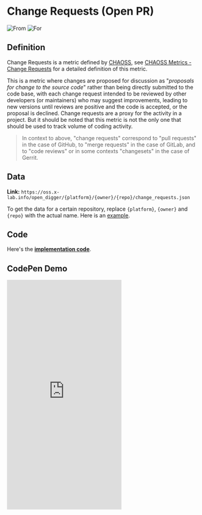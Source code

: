 # Change Requests (Open PR)

![From](https://img.shields.io/badge/From-CHAOSS-blue) ![For](https://img.shields.io/badge/For-Repo-blue)

## Definition

Change Requests is a metric defined by [CHAOSS](https://chaoss.community), see [CHAOSS Metrics - Change Requests](https://chaoss.community/kb/metric-change-requests/) for a detailed definition of this metric.

This is a metric where changes are proposed for discussion as "*proposals for change to the source code*" rather than being directly submitted to the code base, with each change request intended to be reviewed by other developers (or maintainers) who may suggest improvements, leading to new versions until reviews are positive and the code is accepted, or the proposal is declined. Change requests are a proxy for the activity in a project. But it should be noted that this metric is not the only one that should be used to track volume of coding activity.

> In context to above, "change requests" correspond to "pull requests" in the case of GitHub, to "merge requests" in the case of GitLab, and to "code reviews" or in some contexts "changesets" in the case of Gerrit.


## Data

**Link:** `https://oss.x-lab.info/open_digger/{platform}/{owner}/{repo}/change_requests.json`

To get the data for a certain repository, replace `{platform}`, `{owner}` and `{repo}` with the actual name. Here is an [example](https://oss.x-lab.info/open_digger/github/X-lab2017/open-digger/change_requests.json).


## Code

Here's the [**implementation code**](https://github.com/X-lab2017/open-digger/blob/master/src/metrics/chaoss.ts#L697).


## CodePen Demo

<iframe height="600" scrolling="no" title="OpenDigger - [CHAOSS] Change Requests status" src="https://codepen.io/frank-zsy/embed/bGjPGxw?default-tab=js%2Cresult&editable=true" frameborder="no" loading="lazy" allowtransparency="true" allowfullscreen="true">
  See the Pen <a href="https://codepen.io/frank-zsy/pen/bGjPGxw">
  OpenDigger - [CHAOSS] Change Requests status</a> by Frank Zhao (<a href="https://codepen.io/frank-zsy">@frank-zsy</a>)
  on <a href="https://codepen.io">CodePen</a>.
</iframe>
